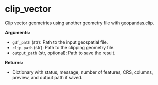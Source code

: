 # clip_vector

Clip vector geometries using another geometry file with geopandas.clip.

**Arguments:**

- `gdf_path` (str): Path to the input geospatial file.
- `clip_path` (str): Path to the clipping geometry file.
- `output_path` (str, optional): Path to save the result.

**Returns:**

- Dictionary with status, message, number of features, CRS, columns, preview, and output path if saved.
